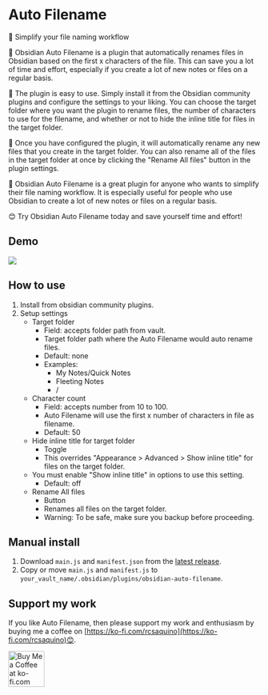 # Auto Filename

📁 Simplify your file naming workflow

🙌 Obsidian Auto Filename is a plugin that automatically renames files in Obsidian based on the first x characters of the file. This can save you a lot of time and effort, especially if you create a lot of new notes or files on a regular basis.

🔧 The plugin is easy to use. Simply install it from the Obsidian community plugins and configure the settings to your liking. You can choose the target folder where you want the plugin to rename files, the number of characters to use for the filename, and whether or not to hide the inline title for files in the target folder.

🚀 Once you have configured the plugin, it will automatically rename any new files that you create in the target folder. You can also rename all of the files in the target folder at once by clicking the "Rename All files" button in the plugin settings.

📝 Obsidian Auto Filename is a great plugin for anyone who wants to simplify their file naming workflow. It is especially useful for people who use Obsidian to create a lot of new notes or files on a regular basis.

😊 Try Obsidian Auto Filename today and save yourself time and effort!

## Demo
![](https://github.com/rcsaquino/obsidian-auto-filename/blob/main/assets/demo.gif)

## How to use

1. Install from obsidian community plugins.
2. Setup settings
    - Target folder
        - Field: accepts folder path from vault.
        - Target folder path where the Auto Filename would auto rename files.
        - Default: none
        - Examples:
            - My Notes/Quick Notes
            - Fleeting Notes
            - /
    - Character count
        - Field: accepts number from 10 to 100.
        - Auto Filename will use the first x number of characters in file as filename.
        - Default: 50
    - Hide inline title for target folder
        - Toggle
        - This overrides "Appearance > Advanced > Show inline title" for files on the target folder.
    - You must enable "Show inline title" in options to use this setting.
        - Default: off
    - Rename All files
        - Button
        - Renames all files on the target folder.
        - Warning: To be safe, make sure you backup before proceeding.

## Manual install
1. Download `main.js` and `manifest.json` from the [latest release](https://github.com/rcsaquino/obsidian-auto-filename/releases/).
2. Copy or move `main.js` and `manifest.js` to `your_vault_name/.obsidian/plugins/obsidian-auto-filename`.

## Support my work

If you like Auto Filename, then please support my work and enthusiasm by buying me a coffee on [https://ko-fi.com/rcsaquino](https://ko-fi.com/rcsaquino)😊.

<a href='https://ko-fi.com/rcsaquino' target='_blank'><img height='72' style='border:0px;height:72px;' src='https://storage.ko-fi.com/cdn/kofi2.png?v=3' border='0' alt='Buy Me a Coffee at ko-fi.com' /></a>
